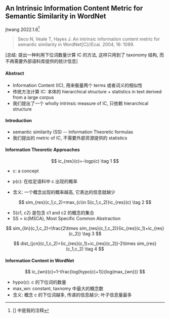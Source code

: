 ## An Intrinsic Information Content Metric for Semantic Similarity in WordNet

jtwang	2022.1.6[^1]

[^1]: [] 中是我的注释

> Seco N, Veale T, Hayes J. An intrinsic information content metric for semantic similarity in WordNet[C]//Ecai. 2004, 16: 1089.

[总结: 提出一种利用下位词数量计算 IC 的方法, 这样只用到了 taxonomy 结构, 而不再需要外部语料库提供的统计信息]

#### Abstract

- Information Content (IC), 用来衡量两个 terms 或者词义的相似性
- 传统方法计算 IC: 本体的 hierarchical structure + statistics in text derived from a large corpus
- 我们提出了一个 wholly intrinsic measure of IC, 只依赖 hierarchical structure



#### Introduction

- semantic similarity (SS) -- Information Theoretic formulas
- 我们提出的 metric of IC, 不需要外部资源提供的 statistics



#### Information Theoretic Approaches

$$
ic_{res}(c)=-logp(c) \tag 1
$$

- c: a concept

- p(c): 在给定语料中 c 出现的概率
- 含义: 一个概念出现的概率越高, 它表达的信息就越少

$$
sim_{res}(c_1,c_2)=max_{c\in S(c_1,c_2)}ic_{res}(c) \tag 2
$$

- S(c1, c2) 是包含 c1 and c2 的概念的集合
- SS = ic(MSCA), Most Specific Common Abstraction

$$
sim_{lin}(c_1,c_2)=\frac{2\times sim_{res}(c_1,c_2)}{ic_{res}(c_1)+ic_{res}(c_2)} \tag 3
$$

$$
dist_{jcn}(c_1,c_2)=(ic_{res}(c_1)+ic_{res}(c_2))-2\times sim_{res}(c_1,c_2) \tag 4
$$



#### Information Content in WordNet

$$
ic_{wn}(c)=1-\frac{log(hypo(c)+1)}{log(max_{wn})}
$$

- hypo(c): c 的下位词的数量
- max_wn: constant, taxnomy 中最大的概念数
- 含义: 概念 c 的下位词越多, 传递的信息越少; 叶子信息量最多

